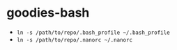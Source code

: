 # goodies-bash

- `ln -s /path/to/repo/.bash_profile ~/.bash_profile`
- `ln -s /path/to/repo/.nanorc ~/.nanorc`
